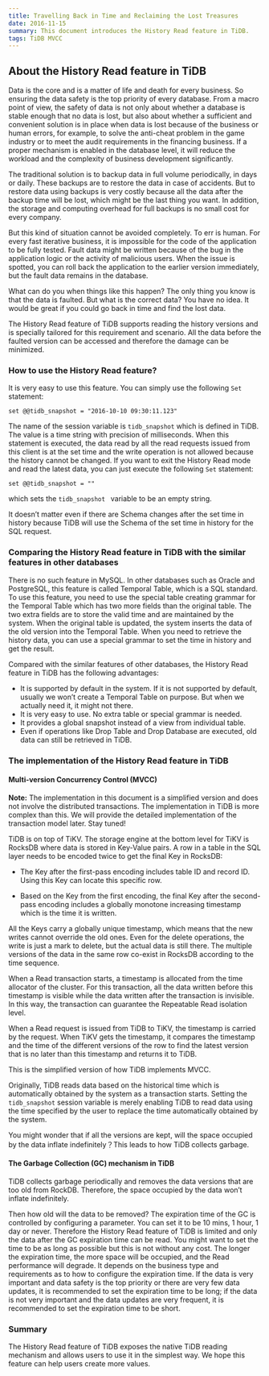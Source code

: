 ```yaml
---
title: Travelling Back in Time and Reclaiming the Lost Treasures
date: 2016-11-15
summary: This document introduces the History Read feature in TiDB.
tags: TiDB MVCC
---
```


## About the History Read feature in TiDB

Data is the core and is a matter of life and death for every business.  So ensuring the data safety is the top priority of every database. From a macro point of view, the safety of data is not only about whether a database is stable enough that no data is lost, but also about whether a sufficient and convenient solution is in place when data is lost because of the business or human errors, for example, to solve the anti-cheat problem in the game industry or to meet the audit requirements in the financing business. If a proper mechanism is enabled in the database level, it will reduce the workload and the complexity of business development significantly.

The traditional solution is to backup data in full volume periodically, in days or daily. These backups are to restore the data in case of accidents. But to restore data using backups is very costly because all the data after the backup time will be lost, which might be the last thing you want. In addition, the storage and computing overhead for full backups is no small cost for every company.

But this kind of situation cannot be avoided completely. To err is human. For every fast iterative business, it is impossible for the code of the application to be fully tested. Fault data might be written because of the bug in the application logic or the activity of malicious users. When the issue is spotted, you can roll back the application to the earlier version immediately, but the fault data remains in the database.

What can do you when things like this happen? The only thing you know is that the data is faulted. But what is the correct data? You have no idea. It would be great if you could go back in time and find the lost data.

The History Read feature of TiDB supports reading the history versions and is specially tailored for this requirement and scenario. All the data before the faulted version can be accessed and therefore the damage can be minimized.

### How to use the History Read feature?

It is very easy to use this feature. You can simply use the following `Set` statement:

```
set @@tidb_snapshot = "2016-10-10 09:30:11.123"
```

The name of the session variable is `tidb_snapshot` which is defined in TiDB. The value is a time string with precision of milliseconds. When this statement is executed, the data read by all the read requests issued from this client is at the set time and the write operation is not allowed because the history cannot be changed. If you want to exit the History Read mode and read the latest data, you can just execute the following `Set` statement:

```
set @@tidb_snapshot = ""
```

which sets the `tidb_snapshot ` variable to be an empty string.

It doesn’t matter even if there are Schema changes after the set time in history because TiDB will use the Schema of the set time in history for the SQL request.

### Comparing the History Read feature in TiDB with the similar features in other databases

There is no such feature in MySQL. In other databases such as Oracle and PostgreSQL, this feature is called Temporal Table, which is a SQL standard. To use this feature, you need to use the special table creating grammar for the Temporal Table which has two more fields than the original table. The two extra fields are to store the valid time and are maintained by the system. When the original table is updated, the system inserts the data of the old version into the Temporal Table. When you need to retrieve the history data, you can use a special grammar to set the time in history and get the result.

Compared with the similar features of other databases, the History Read feature in TiDB has the following advantages:
- It is supported by default in the system. If it is not supported by default, usually we won’t create a Temporal Table on purpose. But when we actually need it, it might not there.
- It is very easy to use. No extra table or special grammar is needed.
- It provides a global snapshot instead of a view from individual table.
- Even if operations like Drop Table and Drop Database are executed, old data can still be retrieved in TiDB.

### The implementation of the History Read feature in TiDB

#### Multi-version Concurrency Control (MVCC)

**Note:** The implementation in this document is a simplified version and does not involve the distributed transactions. The implementation in TiDB is more complex than this. We will provide the detailed implementation of the transaction model later. Stay tuned!

TiDB is on top of TiKV. The storage engine at the bottom level for TiKV is RocksDB where data is stored in Key-Value pairs. A row in a table in the SQL layer needs to be encoded twice to get the final Key in RocksDB:

-  The Key after the first-pass encoding includes table ID and record ID. Using this Key can locate this specific row.

- Based on the Key from the first encoding, the final Key after the second-pass encoding includes a globally monotone increasing timestamp which is the time it is written.

All the Keys carry a globally unique timestamp, which means that the new writes cannot override the old ones. Even for the delete operations, the write is just a mark to delete, but the actual data is still there. The multiple versions of the data in the same row co-exist in RocksDB according to the time sequence.

When a Read transaction starts, a timestamp is allocated from the time allocator of the cluster. For this transaction, all the data written before this timestamp is visible while the data written after the transaction is invisible. In this way, the transaction can guarantee the Repeatable Read isolation level.

When a Read request is issued from TiDB to TiKV, the timestamp is carried by the request. When TiKV gets the timestamp, it compares the timestamp and the time of the different versions of the row to find the latest version that is no later than this timestamp and returns it to TiDB.

This is the simplified version of how TiDB implements MVCC.

Originally, TiDB reads data based on the historical time which is automatically obtained by the system as a transaction starts. Setting the `tidb_snapshot` session variable is merely enabling TiDB to read data using the time specified by the user to replace the time automatically obtained by the system.

You might wonder that if all the versions are kept, will the space occupied by the data inflate indefinitely？This leads to how TiDB collects garbage.

#### The Garbage Collection (GC) mechanism in TiDB

TiDB collects garbage periodically and removes the data versions that are too old from RockDB. Therefore, the space occupied by the data won’t inflate indefinitely. 

Then how old will the data to be removed? The expiration time of the GC is controlled by configuring a parameter. You can set it to be 10 mins, 1 hour, 1 day or never.
Therefore the History Read feature of TiDB is limited and only the data after the GC expiration time can be read. You might want to set the time to be as long as possible but this is not without any cost. The longer the expiration time, the more space will be occupied, and the Read performance will degrade. It depends on the business type and requirements as to how to configure the expiration time. If the data is very important and data safety is the top priority or there are very few data updates, it is recommended to set the expiration time to be long; if the data is not very important and the data updates are very frequent, it is recommended to set the expiration time to be short.

### Summary

The History Read feature of TiDB exposes the native TiDB reading mechanism and allows users to use it in the simplest way. We hope this feature can help users create more values.
